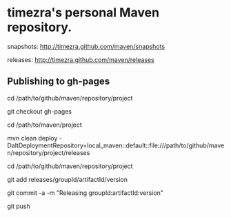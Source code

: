 timezra's personal Maven repository.
====================================================

snapshots: http://timezra.github.com/maven/snapshots

releases:  http://timezra.github.com/maven/releases

Publishing to gh-pages
----------------------------------------------------
cd /path/to/github/maven/repository/project

git checkout gh-pages

cd /path/to/maven/project

mvn clean deploy -DaltDeploymentRepository=local_maven::default::file:///path/to/github/maven/repository/project/releases

cd /path/to/github/maven/repository/project

git add releases/groupId/artifactId/version

git commit -a -m "Releasing groupId:artifactId:version"

git push



